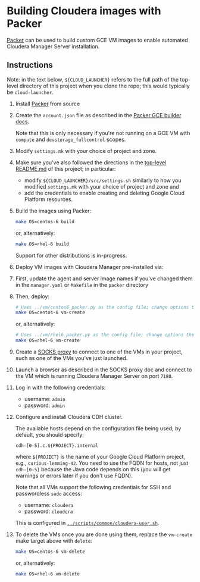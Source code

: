 Building Cloudera images with Packer
====================================

[Packer](http://packer.io) can be used to build custom GCE VM images
to enable automated Cloudera Manager Server installation.

Instructions
------------

Note: in the text below, `${CLOUD_LAUNCHER}` refers to the full path of the
top-level directory of this project when you clone the repo; this would
typically be `cloud-launcher`.

1. Install [Packer](https://github.com/mitchellh/packer) from source

1. Create the `account.json` file as described in the
   [Packer GCE builder docs](https://www.packer.io/docs/builders/googlecompute.html).

   Note that this is only necessary if you're not running on a GCE VM with
   `compute` and `devstorage_fullcontrol` scopes.

1. Modify `settings.mk` with your choice of project and zone.

1. Make sure you've also followed the directions in the
   [top-level README.md](../../../../../README.md) of this project;
   in particular:

   * modify `${CLOUD_LAUNCHER}/src/settings.sh` similarly to how you
     modified `settings.mk` with your choice of project and zone and
   * add the credentials to enable creating and deleting Google Cloud Platform
     resources.

1. Build the images using Packer:

   ```bash
   make OS=centos-6 build
   ```

   or, alternatively:

   ```bash
   make OS=rhel-6 build
   ```

   Support for other distributions is in-progress.

1. Deploy VM images with Cloudera Manager pre-installed via:

  1. First, update the agent and server image names if you've changed them in
     the `manager.yaml` or `Makefile` in the `packer` directory

  1. Then, deploy:

     ```bash
     # Uses ../vm/centos6_packer.py as the config file; change options there.
     make OS=centos-6 vm-create
     ```

     or, alternatively:

     ```bash
     # Uses ../vm/rhel6_packer.py as the config file; change options there.
     make OS=rhel-6 vm-create
     ```

1. Create a [SOCKS proxy](../../../../../scripts/util/socks-proxy.md) to connect
   to one of the VMs in your project, such as one of the VMs you've just
   launched.

1. Launch a browser as described in the SOCKS proxy doc and connect to the VM
   which is running Cloudera Manager Server on port `7180`.

1. Log in with the following credentials:

   * username: `admin`
   * password: `admin`

1. Configure and install Cloudera CDH cluster.

   The available hosts depend on the configuration file being used; by default,
   you should specify:

   ```
   cdh-[0-5].c.${PROJECT}.internal
   ```

   where `${PROJECT}` is the name of your Google Cloud Platform project, e.g.,
   `curious-lemming-42`. You need to use the FQDN for hosts, not just
   `cdh-[0-5]` because the Java code depends on this (you will get warnings or
   errors later if you don't use FQDN).

   Note that all VMs support the following credentials for SSH and passwordless
   `sudo` access:

   * username: `cloudera`
   * password: `cloudera`

   This is configured in
   [`../scripts/common/cloudera-user.sh`](../scripts/common/cloudera-user.sh).

1. To delete the VMs once you are done using them, replace the `vm-create`
   make target above with `delete`:

   ```bash
   make OS=centos-6 vm-delete
   ```

   or, alternatively:

   ```bash
   make OS=rhel-6 vm-delete
   ```
